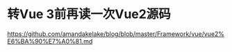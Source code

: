 # 转Vue 3前再读一次Vue2源码

https://github.com/amandakelake/blog/blob/master/Framework/vue/vue2%E6%BA%90%E7%A0%81.md